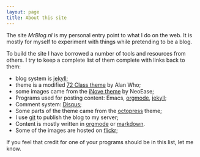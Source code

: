 ```yaml
---
layout: page
title: About this site
---
```


The site *MrBlog.nl* is my personal entry point to what I do on the
web. It is mostly for myself to experiment with things while
pretending to be a blog.

To build the site I have borrowed a number of tools and resources from
others. I try to keep a complete list of them complete with links back
to them:

* blog system is [jekyll][jekyll];
* theme is a modified [72 Class theme][class72] by Alan Who;
* some images came from the [iNove theme][inove] by NeoEase;
* Programs used for posting content: Emacs, [orgmode][orgmode], [jekyll][jekyll];
* Comment system: [Disqus][disqus];
* Some parts of the theme came from the [octopress][octopress] theme;
* I use [git][gitscm] to publish the blog to my server;
* Content is mostly written in [orgmode][orgmode] or [markdown][markdown].
* Some of the images are hosted on [flickr][flickr];

If you feel that credit for one of your programs should be in this list, let me know.

[orgmode]:   http://orgmode.org "Your life in plain text"
[markdown]:  http://daringfireball.net/projects/markdown/ "Markdown"
[jekyll]:    http://jekyllrb.com "Simple, blog-aware, static sites"
[class72]:   http://alanwho.com/wordpress/72class/ "A theme for wordpress"
[disqus]:    http://disqus.com "Elevating the discussion"
[inove]:     http://www.neoease.com/inove/ "iNove wordpress theme"
[octopress]: http://octopress.org "A blogging framework for hackers"
[gitscm]:    http://git-scm.com
[flickr]:    http://flickr.com
